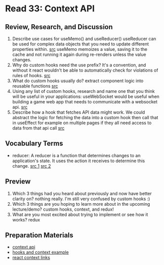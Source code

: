 # Read 33: Context API

## Review, Research, and Discussion

1. Describe use cases for useMemo() and useReducer()
useReducer can be used for complex data objects that you need to update different properties within. [src](https://medium.com/@binyamin/react-hooks-usereducer-usecallback-usememo-5e5af9b0257a)
useMemo memoizes a value, saving it to the cache and not running it again during re-renders unless the value changes.
2. Why do custom hooks need the use prefix? It's a convention, and without it react wouldn't be able to automatically check for violations of rules of hooks. [src](https://stackoverflow.com/questions/59809947/why-are-react-hooks-named-in-this-fashion-usexxx)
3. What do custom hooks usually do? extract component logic into reusable functions [src](https://reactjs.org/docs/hooks-custom.html)
4. Using any list of custom hooks, research and name one that you think will be useful in your applications: useWebSocket would be useful when building a game web app that needs to communicate with a websocket api. [src](https://medium.com/javascript-in-plain-english/useful-custom-hooks-for-tired-react-devs-f2f602dc754f)
5. Describe how a hook that fetches API data might work. We could abstract the logic for fetching the data into a custom hook then call that in useEffect for example on multiple pages if they all need access to data from that api call [src](https://medium.com/better-programming/how-to-fetch-data-from-an-api-with-react-hooks-9e7202b8afcd)

## Vocabulary Terms

* reducer: A reducer is a function that determines changes to an application's state. It uses the action it receives to determine this change. [src 1](https://css-tricks.com/understanding-how-reducers-are-used-in-redux/#:~:text=A%20reducer%20is%20a%20function,so%20that%20they%20behave%20consistently.) [src 2](https://www.robinwieruch.de/javascript-reducer)

## Preview

1. Which 3 things had you heard about previously and now have better clarity on?
nothing really. I'm still very confused by custom hooks :)
2. Which 3 things are you hoping to learn more about in the upcoming lecture/demo?
custom hooks, context, and redux!
3. What are you most excited about trying to implement or see how it works?
redux

## Preparation Materials

* [context api](https://reactjs.org/docs/context.html)
* [hooks and context example](https://medium.com/swlh/snackbars-in-react-an-exercise-in-hooks-and-context-299b43fd2a2b)
* [react context links](https://github.com/diegohaz/awesome-react-context)
